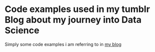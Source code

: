 Code examples used in my tumblr Blog about my journey into Data Science
============================

Simply some code examples i am referring to in [my blog](http://carto71.tumblr.com/)